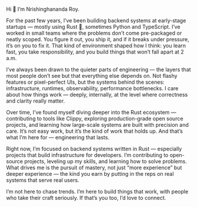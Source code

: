 Hi 👋 I’m Nrishinghananda Roy.

For the past few years, I’ve been building backend systems at early-stage startups — mostly using Rust  🦀, sometimes Python and TypeScript. I’ve worked in small teams where the problems don’t come pre-packaged or neatly scoped. You figure it out, you ship it, and if it breaks under pressure, it’s on you to fix it. That kind of environment shaped how I think: you learn fast, you take responsibility, and you build things that won’t fall apart at 2 a.m.

I’ve always been drawn to the quieter parts of engineering — the layers that most people don’t see but that everything else depends on. Not flashy features or pixel-perfect UIs, but the systems behind the scenes: infrastructure, runtimes, observability, performance bottlenecks. I care about how things work — deeply, internally, at the level where correctness and clarity really matter.

Over time, I’ve found myself diving deeper into the Rust ecosystem — contributing to tools like Clippy, exploring production-grade open source projects, and learning how large-scale systems are built with precision and care. It’s not easy work, but it’s the kind of work that holds up. And that’s what I’m here for — engineering that lasts.

Right now, I’m focused on backend systems written in Rust — especially projects that build infrastructure for developers. I’m contributing to open-source projects, leveling up my skills, and learning how to solve problems. What drives me is the pursuit of mastery, not just “more experience” but deeper experience — the kind you earn by putting in the reps on real systems that serve real users.

I’m not here to chase trends. I’m here to build things that work, with people who take their craft seriously. If that’s you too, I’d love to connect.
